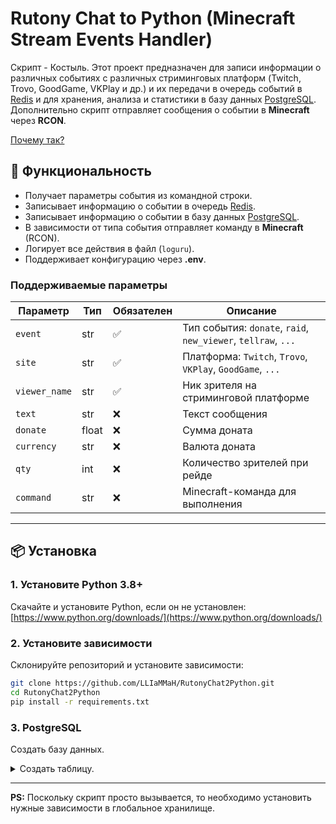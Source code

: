 # Rutony Chat to Python (Minecraft Stream Events Handler)

Скрипт - Костыль. Этот проект предназначен для записи информации о различных событиях с различных стриминговых платформ (Twitch, Trovo, GoodGame, VKPlay и др.) и их передачи в очередь событий в [Redis][Redis] и для хранения, анализа и статистики в базу данных [PostgreSQL][PostgreSQL]. Дополнительно скрипт отправляет сообщения о событии в **Minecraft** через **RCON**.  

[Почему так?](./WhyIsThat.md)  


## **📌 Функциональность**
- Получает параметры события из командной строки.
- Записывает информацию о событии в очередь [Redis][Redis].
- Записывает информацию о событии в базу данных [PostgreSQL][PostgreSQL].
- В зависимости от типа события отправляет команду в **Minecraft** (RCON).
- Логирует все действия в файл (`loguru`).
- Поддерживает конфигурацию через **.env**.

### **Поддерживаемые параметры**
| Параметр      | Тип   | Обязателен | Описание                                                      |
|---------------|---| --- |---------------------------------------------------------------|
| `event`       | str | ✅ | Тип события: `donate`, `raid`, `new_viewer`, `tellraw`, `...` |
| `site`        | str | ✅ | Платформа: `Twitch`, `Trovo`, `VKPlay`, `GoodGame`, `...`     |
| `viewer_name` | str | ✅ | Ник зрителя на стриминговой платформе                         |
| `text`        | str | ❌ | Текст сообщения                                               |
| `donate`      | float | ❌ | Сумма доната                                                  |
| `currency`    | str | ❌ | Валюта доната                                                 |
| `qty`         | int | ❌ | Количество зрителей при рейде                                 |
| `command`     | str | ❌ | Minecraft-команда для выполнения                              |

---

## **📦 Установка**

### **1. Установите Python 3.8+**  
Скачайте и установите Python, если он не установлен:  
[https://www.python.org/downloads/](https://www.python.org/downloads/)

### **2. Установите зависимости**  
Склонируйте репозиторий и установите зависимости:  
```sh
git clone https://github.com/LLIaMMaH/RutonyChat2Python.git
cd RutonyChat2Python
pip install -r requirements.txt
```

### **3. PostgreSQL**
Создать базу данных.  
<details>
  <summary>Создать таблицу.</summary>

```sql
CREATE TABLE events (
    id SERIAL PRIMARY KEY,
    event_type TEXT NOT NULL,
    site TEXT NOT NULL,
    viewer_name TEXT NOT NULL,
    text TEXT,
    donate NUMERIC,
    currency TEXT,
    qty INT,
    redis BOOLEAN NOT NULL,
    timestamp TIMESTAMP DEFAULT NOW()
);
```
</details>


---
**PS:** Поскольку скрипт просто вызывается, то необходимо установить нужные зависимости в глобальное хранилище.


[//]: # (Short links)
[Redis]: https://redis.io/ "Redis"
[PostgreSQL]: https://www.postgresql.org/ "PostgreSQL: The World's Most Advanced Open Source Relational Database"